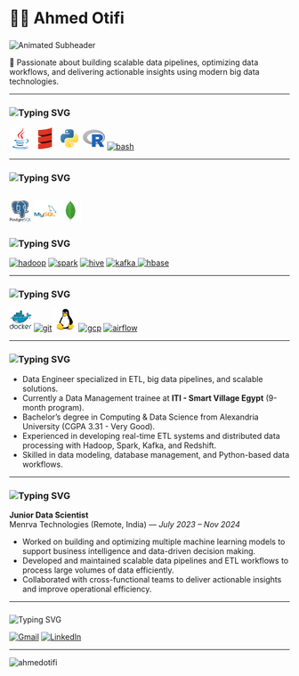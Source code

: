 # 👨‍💻 Ahmed Otifi

### <div align="center">
  <img src="https://readme-typing-svg.herokuapp.com?font=Fira+Code&size=28&pause=1000&color=43C6AC&width=800&lines=Data+Engineer" alt="Animated Subheader" />
</div>


🚀 Passionate about building scalable data pipelines, optimizing data workflows, and delivering actionable insights using modern big data technologies.

---

### <img src="https://readme-typing-svg.herokuapp.com?font=Fira+Code&size=22&pause=1000&color=F7768E&width=320&lines=Technical+Skills" alt="Typing SVG" />

<a href="https://www.java.com" target="_blank"><img src="https://raw.githubusercontent.com/devicons/devicon/master/icons/java/java-original.svg" alt="java" width="40" height="40"/></a>
<a href="https://www.scala-lang.org" target="_blank"><img src="https://raw.githubusercontent.com/devicons/devicon/master/icons/scala/scala-original.svg" alt="scala" width="40" height="40"/></a>
<a href="https://www.python.org" target="_blank"><img src="https://raw.githubusercontent.com/devicons/devicon/master/icons/python/python-original.svg" alt="python" width="40" height="40"/></a>
<a href="https://www.r-project.org" target="_blank"><img src="https://raw.githubusercontent.com/devicons/devicon/master/icons/r/r-original.svg" alt="r" width="40" height="40"/></a>
<a href="https://www.gnu.org/software/bash/" target="_blank"><img src="https://www.vectorlogo.zone/logos/gnu_bash/gnu_bash-icon.svg" alt="bash" width="40" height="40"/></a>

---

### <img src="https://readme-typing-svg.herokuapp.com?font=Fira+Code&size=22&pause=1000&color=89DDFF&width=320&lines=Databases" alt="Typing SVG" />

<a href="https://www.postgresql.org" target="_blank"><img src="https://raw.githubusercontent.com/devicons/devicon/master/icons/postgresql/postgresql-original-wordmark.svg" alt="postgresql" width="40" height="40"/></a>
<a href="https://www.mysql.com" target="_blank"><img src="https://raw.githubusercontent.com/devicons/devicon/master/icons/mysql/mysql-original-wordmark.svg" alt="mysql" width="40" height="40"/></a>
<a href="https://www.mongodb.com" target="_blank"><img src="https://raw.githubusercontent.com/devicons/devicon/master/icons/mongodb/mongodb-original.svg" alt="mongodb" width="40" height="40"/></a>
---

### <img src="https://readme-typing-svg.herokuapp.com?font=Fira+Code&size=22&pause=1000&color=6A9FB5&width=320&lines=Big+Data+Tools" alt="Typing SVG" />
<a href="https://hadoop.apache.org/" target="_blank"><img src="https://www.vectorlogo.zone/logos/apache_hadoop/apache_hadoop-icon.svg" alt="hadoop" width="40" height="40"/></a>
<a href="https://spark.apache.org/" target="_blank"><img src="https://upload.wikimedia.org/wikipedia/commons/f/f3/Apache_Spark_logo.svg" alt="spark" width="40" height="40"/></a>
<a href="https://hive.apache.org/" target="_blank"><img src="https://www.vectorlogo.zone/logos/apache_hive/apache_hive-icon.svg" alt="hive" width="40" height="40"/></a>
<a href="https://kafka.apache.org/" target="_blank">
  <img src="https://upload.wikimedia.org/wikipedia/commons/0/05/Apache_Kafka_logo.svg" alt="kafka" width="40" height="40"/>
</a>
<a href="https://hbase.apache.org/" target="_blank">
  <img src="https://upload.wikimedia.org/wikipedia/commons/1/10/Apache_HBase_logo.svg" alt="hbase" width="40" height="40"/>
</a>

---


### <img src="https://readme-typing-svg.herokuapp.com?font=Fira+Code&size=22&pause=1000&color=FFCB6B&width=320&lines=Tools+%26+DevOps" alt="Typing SVG" />

<a href="https://www.docker.com/" target="_blank"><img src="https://raw.githubusercontent.com/devicons/devicon/master/icons/docker/docker-original-wordmark.svg" alt="docker" width="40" height="40"/></a>
<a href="https://git-scm.com/" target="_blank"><img src="https://www.vectorlogo.zone/logos/git-scm/git-scm-icon.svg" alt="git" width="40" height="40"/></a>
<a href="https://www.linux.org/" target="_blank"><img src="https://raw.githubusercontent.com/devicons/devicon/master/icons/linux/linux-original.svg" alt="linux" width="40" height="40"/></a>
<a href="https://cloud.google.com" target="_blank"><img src="https://www.vectorlogo.zone/logos/google_cloud/google_cloud-icon.svg" alt="gcp" width="40" height="40"/></a>
<a href="https://airflow.apache.org/" target="_blank"><img src="https://encrypted-tbn0.gstatic.com/images?q=tbn:ANd9GcQKNrrRh0Xxs3VDCQHsMz8DZhxx6ch1r3wudw&s" alt="airflow" width="80" height="40"/></a>

---

### <img src="https://readme-typing-svg.herokuapp.com?font=Fira+Code&size=22&pause=1000&color=C3E88D&width=320&lines=About+Me" alt="Typing SVG" />

- Data Engineer specialized in ETL, big data pipelines, and scalable solutions.  
- Currently a Data Management trainee at **ITI - Smart Village Egypt** (9-month program).  
- Bachelor’s degree in Computing & Data Science from Alexandria University (CGPA 3.31 - Very Good).  
- Experienced in developing real-time ETL systems and distributed data processing with Hadoop, Spark, Kafka, and Redshift.  
- Skilled in data modeling, database management, and Python-based data workflows.

---

### <img src="https://readme-typing-svg.herokuapp.com?font=Fira+Code&size=22&pause=1000&color=FF5370&width=320&lines=Work+Experience" alt="Typing SVG" />

**Junior Data Scientist**  
Menrva Technologies (Remote, India) — *July 2023 – Nov 2024*  
- Worked on building and optimizing multiple machine learning models to support business intelligence and data-driven decision making.  
- Developed and maintained scalable data pipelines and ETL workflows to process large volumes of data efficiently.  
- Collaborated with cross-functional teams to deliver actionable insights and improve operational efficiency.

---

### <div align="left">
  <img src="https://readme-typing-svg.herokuapp.com?font=Fira+Code&size=22&pause=1000&color=C3E88D&width=320&lines=Contact+Me" alt="Typing SVG" />
</div>

<div align="left">

<a href="mailto:ahmedotifi11112000@gmail.com" target="_blank"><img src="https://www.vectorlogo.zone/logos/gmail/gmail-icon.svg" alt="Gmail" height="30" width="40" /></a>
<a href="https://www.linkedin.com/in/ahmedotifi/" target="_blank"><img src="https://raw.githubusercontent.com/rahuldkjain/github-profile-readme-generator/master/src/images/icons/Social/linked-in-alt.svg" alt="LinkedIn" height="30" width="40" /></a>

</div>

---

<div align="left">
  <img src="https://komarev.com/ghpvc/?username=ahmedotifi&label=Profile%20views&color=0e75b6&style=flat" alt="ahmedotifi" />
</div>
